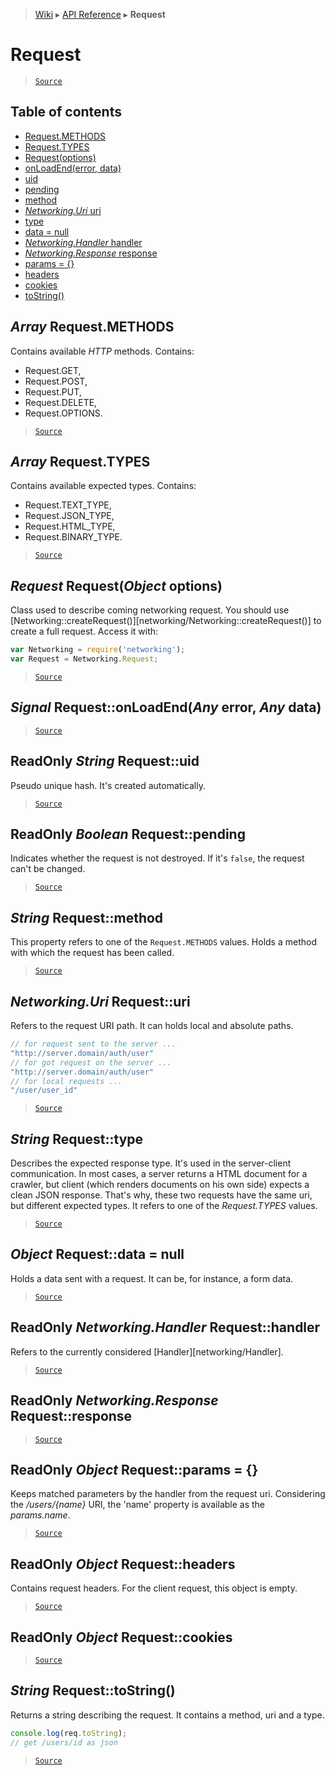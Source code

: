 > [Wiki](Home) ▸ [API Reference](API-Reference) ▸ **Request**

Request
=======

> [`Source`](/Neft-io/neft/tree/master/src/networking/request.litcoffee#request)

## Table of contents
  * [Request.METHODS](#array-requestmethods)
  * [Request.TYPES](#array-requesttypes)
  * [Request(options)](#request-requestobject-options)
  * [onLoadEnd(error, data)](#signal-requestonloadendany-error-any-data)
  * [uid](#readonly-string-requestuid)
  * [pending](#readonly-boolean-requestpending)
  * [method](#string-requestmethod)
  * [*Networking.Uri* uri](#networkinguri-requesturi)
  * [type](#string-requesttype)
  * [data = null](#object-requestdata--null)
  * [*Networking.Handler* handler](#readonly-networkinghandler-requesthandler)
  * [*Networking.Response* response](#readonly-networkingresponse-requestresponse)
  * [params = {}](#readonly-object-requestparams--)
  * [headers](#readonly-object-requestheaders)
  * [cookies](#readonly-object-requestcookies)
  * [toString()](#string-requesttostring)

*Array* Request.METHODS
-----------------------

Contains available *HTTP* methods.
Contains:
 - Request.GET,
 - Request.POST,
 - Request.PUT,
 - Request.DELETE,
 - Request.OPTIONS.

> [`Source`](/Neft-io/neft/tree/master/src/networking/request.litcoffee#array-requestmethods)

*Array* Request.TYPES
---------------------

Contains available expected types.
Contains:
 - Request.TEXT_TYPE,
 - Request.JSON_TYPE,
 - Request.HTML_TYPE,
 - Request.BINARY_TYPE.

> [`Source`](/Neft-io/neft/tree/master/src/networking/request.litcoffee#array-requesttypes)

*Request* Request(*Object* options)
-----------------------------------

Class used to describe coming networking request.
You should use [Networking::createRequest()][networking/Networking::createRequest()]
to create a full request.
Access it with:
```javascript
var Networking = require('networking');
var Request = Networking.Request;
```

> [`Source`](/Neft-io/neft/tree/master/src/networking/request.litcoffee#request-requestobject-options)

*Signal* Request::onLoadEnd(*Any* error, *Any* data)
----------------------------------------------------

> [`Source`](/Neft-io/neft/tree/master/src/networking/request.litcoffee#signal-requestonloadendany-error-any-data)

ReadOnly *String* Request::uid
------------------------------

Pseudo unique hash. It's created automatically.

> [`Source`](/Neft-io/neft/tree/master/src/networking/request.litcoffee#readonly-string-requestuid)

ReadOnly *Boolean* Request::pending
-----------------------------------

Indicates whether the request is not destroyed.
If it's `false`, the request can't be changed.

> [`Source`](/Neft-io/neft/tree/master/src/networking/request.litcoffee#readonly-boolean-requestpending)

*String* Request::method
------------------------

This property refers to one of the `Request.METHODS` values.
Holds a method with which the request has been called.

> [`Source`](/Neft-io/neft/tree/master/src/networking/request.litcoffee#string-requestmethod)

*Networking.Uri* Request::uri
-----------------------------

Refers to the request URI path.
It can holds local and absolute paths.
```javascript
// for request sent to the server ...
"http://server.domain/auth/user"
// for got request on the server ...
"http://server.domain/auth/user"
// for local requests ...
"/user/user_id"
```

> [`Source`](/Neft-io/neft/tree/master/src/networking/request.litcoffee#networkinguri-requesturi)

*String* Request::type
----------------------

Describes the expected response type.
It's used in the server-client communication.
In most cases, a server returns a HTML document for a crawler, but client
(which renders documents on his own side) expects a clean JSON response.
That's why, these two requests have the same uri, but different expected types.
It refers to one of the *Request.TYPES* values.

> [`Source`](/Neft-io/neft/tree/master/src/networking/request.litcoffee#string-requesttype)

*Object* Request::data = null
-----------------------------

Holds a data sent with a request.
It can be, for instance, a form data.

> [`Source`](/Neft-io/neft/tree/master/src/networking/request.litcoffee#object-requestdata--null)

ReadOnly *Networking.Handler* Request::handler
----------------------------------------------

Refers to the currently considered [Handler][networking/Handler].

> [`Source`](/Neft-io/neft/tree/master/src/networking/request.litcoffee#readonly-networkinghandler-requesthandler)

ReadOnly *Networking.Response* Request::response
------------------------------------------------

> [`Source`](/Neft-io/neft/tree/master/src/networking/request.litcoffee#readonly-networkingresponse-requestresponse)

ReadOnly *Object* Request::params = {}
--------------------------------------

Keeps matched parameters by the handler from the request uri.
Considering the */users/{name}* URI,
the 'name' property is available as the *params.name*.

> [`Source`](/Neft-io/neft/tree/master/src/networking/request.litcoffee#readonly-object-requestparams--)

ReadOnly *Object* Request::headers
----------------------------------

Contains request headers.
For the client request, this object is empty.

> [`Source`](/Neft-io/neft/tree/master/src/networking/request.litcoffee#readonly-object-requestheaders)

ReadOnly *Object* Request::cookies
----------------------------------

> [`Source`](/Neft-io/neft/tree/master/src/networking/request.litcoffee#readonly-object-requestcookies)

*String* Request::toString()
----------------------------

Returns a string describing the request.
It contains a method, uri and a type.
```javascript
console.log(req.toString);
// get /users/id as json
```

> [`Source`](/Neft-io/neft/tree/master/src/networking/request.litcoffee#string-requesttostring)

